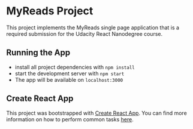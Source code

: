 # MyReads Project

This project implements the MyReads single page application that is a required submission for the Udacity React Nanodegree course.

## Running the App
* install all project dependencies with `npm install`
* start the development server with `npm start`
* The app will be available on `localhost:3000`


## Create React App
This project was bootstrapped with [Create React App](https://github.com/facebookincubator/create-react-app). You can find more information on how to perform common tasks [here](https://github.com/facebookincubator/create-react-app/blob/master/packages/react-scripts/template/README.md).
